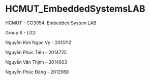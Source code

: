 # HCMUT_EmbeddedSystemsLAB

HCMUT - CO3054: Embedded System LAB

Group 6 - L02:

  Nguyễn Kim Ngọc Vy - 2015112 
  
  Nguyễn Phúc Tiến   - 2014725
  
  Nguyễn Văn Thịnh   - 2014603

  Nguyễn Phúc Đăng   - 2012968
